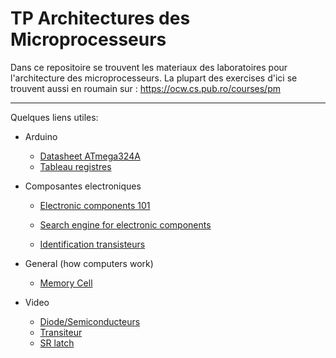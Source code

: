 # TP Architectures des Microprocesseurs



Dans ce repositoire se trouvent les materiaux des laboratoires pour l'architecture des microprocesseurs.
La plupart des exercises d'ici se trouvent aussi en roumain sur : https://ocw.cs.pub.ro/courses/pm

---------------------------------------------------------------------

Quelques liens utiles:

 -	Arduino
	 -	[Datasheet ATmega324A](https://ocw.cs.pub.ro/courses/_media/pm/doc8272.pdf)
	 -	[Tableau registres](https://arbaranwal.github.io/tutorial/2017/06/23/atmega328-register-reference.html#adc-multiplexer-selection-register)
 

 -	Composantes electroniques
	 -	[Electronic components 101](https://components101.com/)
  
	 -	[Search engine for electronic components ](https://octopart.com/)

	 -	[Identification transisteurs](https://www.elprocus.com/easy-pin-identification/#:~:text=In%20NPN%20type%2C%20the%20pin,to%20the%20Tab%20is%20Collector.&text=To%20identify%20a%20Field%20Effect,in%20the%20anti%2Dclockwise%20direction.)

-	General (how computers work)
	
	-	[Memory Cell](https://en.wikipedia.org/wiki/Memory_cell_%28computing%29)
- Video 
	-	[Diode/Semiconducteurs](https://www.youtube.com/watch?v=33vbFFFn04k&ab_channel=BenEater)
	-	[Transiteur](https://www.youtube.com/watch?v=DXvAlwMAxiA&ab_channel=BenEater)
	-	[SR latch](https://www.youtube.com/watch?v=KM0DdEaY5sY&ab_channel=BenEater)

